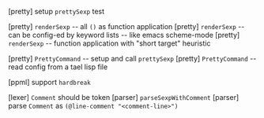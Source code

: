 [pretty] setup `prettySexp` test

[pretty] `renderSexp` -- all `()` as function application
[pretty] `renderSexp` -- can be config-ed by keyword lists -- like emacs scheme-mode
[pretty] `renderSexp` -- function application with "short target" heuristic

[pretty] `PrettyCommand` -- setup and call `prettySexp`
[pretty] `PrettyCommand` -- read config from a tael lisp file

[ppml] support `hardbreak`

[lexer] `Comment` should be token
[parser] `parseSexpWithComment`
[parser] parse `Comment` as `(@line-comment "<comment-line>")`
